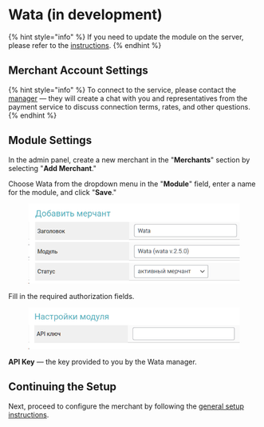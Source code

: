 # Wata (in development)

{% hint style="info" %}
If you need to update the module on the server, please refer to the [instructions](https://premium.gitbook.io/rukovodstvo-polzovatelya/osnovnye-nastroiki/faq/kak-obnovit-faily-na-servere#moduli-merchantov).
{% endhint %}

## Merchant Account Settings

{% hint style="info" %}
To connect to the service, please contact the [manager](https://t.me/premiumexchanger) — they will create a chat with you and representatives from the payment service to discuss connection terms, rates, and other questions.
{% endhint %}

## Module Settings

In the admin panel, create a new merchant in the "**Merchants**" section by selecting "**Add Merchant**."

Choose Wata from the dropdown menu in the "**Module**" field, enter a name for the module, and click "**Save**."

<figure><img src="../../../.gitbook/assets/image (300)_eng.png" alt="" width="445"><figcaption></figcaption></figure>

Fill in the required authorization fields.

<figure><img src="../../../.gitbook/assets/image (301)_eng.png" alt="" width="448"><figcaption></figcaption></figure>

**API Key** — the key provided to you by the Wata manager.

## Continuing the Setup

Next, proceed to configure the merchant by following the [general setup instructions](https://premium.gitbook.io/main/en/basic-settings/merchants-and-auto-payments/merchants/general-merchant-settings).